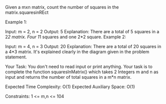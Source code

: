 Given a mxn matrix, count the number of squares in the matrix.squaresinREct

Example 1:

Input:
m = 2, n = 2
Output:
5
Explanation:
There are a total of 5 squares in a 2*2
matrix. Four 1*1 squares and one 2*2 square.
Example 2:

Input:
m = 4, n = 3
Output:
20
Explanation:
There are a total of 20 squares in a 4*3
matrix. It's explained clearly in the
diagram given in the problem statement.
 

Your Task:
You don't need to read input or print anything. Your task is to complete the function squaresInMatrix() which takes 2 Integers m and n as input and returns the number of total squares in a m*n matrix.

 

Expected Time Complexity: O(1)
Expected Auxiliary Space: O(1)

 

Constraints:
1 <= m,n <= 104

